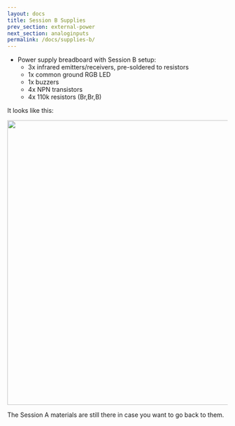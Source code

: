 ```yaml
---
layout: docs
title: Session B Supplies
prev_section: external-power
next_section: analoginputs
permalink: /docs/supplies-b/
---
```


- Power supply breadboard with Session B setup:
    - 3x infrared emitters/receivers, pre-soldered to resistors
    - 1x common ground RGB LED
    - 1x buzzers
    - 4x NPN transistors
    - 4x 110k resistors (Br,Br,B)

It looks like this:

<img src="{{ site.baseurl }}/img/b-breadboard.png" style="width: 650px"/>

The Session A materials are still there in case you want to go back to them.